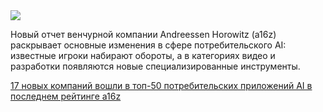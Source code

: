 <!--2025-03-15 13:51:59-->
<div class="yb">
  <div class="rss smaller1 habr"><img src="https://habrastorage.org/getpro/habr/upload_files/242/7b8/ab7/2427b8ab782932ffbf35b59d9283eec1.png" /><p>Новый отчет венчурной компании Andreessen Horowitz (a16z) раскрывает основные изменения в сфере потребительского AI: известные игроки набирают обороты, а в категориях видео и разработки появляются новые специализированные инструменты.</p><p></p> <a... <br><a class="light" href="https://habr.com/ru/companies/bothub/news/891174/?utm_source=habrahabr&utm_medium=rss&utm_campaign=891174">17 новых компаний вошли в топ-50 потребительских приложений AI в последнем рейтинге a16z</a></div>
</div>
